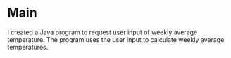 # Main
I created a Java program to request user input of weekly average temperature. The program uses the user input to calculate weekly average temperatures.
